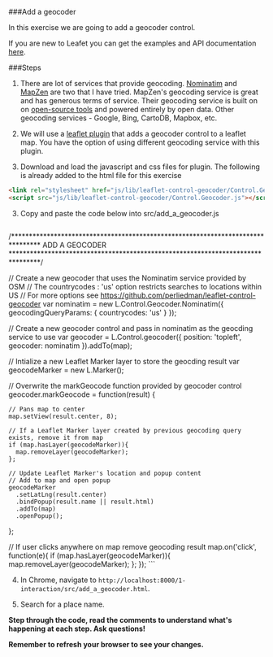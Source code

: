 ###Add a geocoder

In this exercise we are going to add a geocoder control.
 
If you are new to Leafet you can get the examples and API documentation [here](http://leafletjs.com/).

###Steps

1. There are lot of services that provide geocoding. [Nominatim](https://nominatim.openstreetmap.org/) and [MapZen](https://mapzen.com/projects/search?lng=-122.24710&lat=37.53310&zoom=12) are two that I have tried. MapZen's geocoding service is great and has generous terms of service. Their geocoding service is built on on [open-source tools](https://github.com/pelias/pelias) and powered entirely by open data. Other geocoding services - Google, Bing, CartoDB, Mapbox, etc.

2. We will use a [leaflet plugin](https://github.com/perliedman/leaflet-control-geocoder) that adds a geocoder control to a leaflet map. You have the option of using different geocoding service with this plugin. 

2. Download and load the javascript and css files for plugin. The following is already added to the html file for this exercise

 ```html
<link rel="stylesheet" href="js/lib/leaflet-control-geocoder/Control.Geocoder.css" />
<script src="js/lib/leaflet-control-geocoder/Control.Geocoder.js"></script>
 ```

3. Copy and paste the code below into src/add_a_geocoder.js

    ```javascript
/********************************************************************************
    ADD A GEOCODER
  ********************************************************************************/

  // Create a new geocoder that uses the Nominatim service provided by OSM
  // The countrycodes : 'us' option restricts searches to locations within US
  // For more options see https://github.com/perliedman/leaflet-control-geocoder
  var nominatim = new L.Control.Geocoder.Nominatim({
    geocodingQueryParams: {
      countrycodes: 'us'
    }
  });

  // Create a new geocoder control and pass in nominatim as the geocding service to use
  var geocoder = L.Control.geocoder({
    position: 'topleft',
    geocoder: nominatim
  }).addTo(map);

  // Intialize a new Leaflet Marker layer to store the geocding result
  var geocodeMarker = new L.Marker();

  // Overwrite the markGeocode function provided by geocoder control
  geocoder.markGeocode = function(result) {
    
    // Pans map to center
    map.setView(result.center, 8);

    // If a Leaflet Marker layer created by previous geocoding query exists, remove it from map
    if (map.hasLayer(geocodeMarker)){
      map.removeLayer(geocodeMarker);
    };

    // Update Leaflet Marker's location and popup content
    // Add to map and open popup
    geocodeMarker
      .setLatLng(result.center)
      .bindPopup(result.name || result.html)
      .addTo(map)
      .openPopup();    

  };

  // If user clicks anywhere on map remove geocoding result
  map.on('click', function(e){
    if (map.hasLayer(geocodeMarker)){
      map.removeLayer(geocodeMarker);
    };
  });
    ```

4. In Chrome, navigate to `http://localhost:8000/1-interaction/src/add_a_geocoder.html`. 

5. Search for a place name.


__Step through the code, read the comments to understand what's happening at each step. Ask questions!__

__Remember to refresh your browser to see your changes.__


